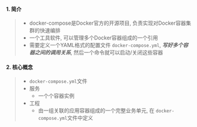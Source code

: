 #### 1. 简介

> - docker-compose是Docker官方的开源项目, 负责实现对Docker容器集群的快速编排
> - 一个工具软件, 可以管理多个Docker容器组成的一个引用
> - 需要定义一个YAML格式的配置文件 `docker-compose.yml`, ***写好多个容器之间的调用关系***, 然后一个命令就可以启动/关闭这些容器

#### 2. 核心概念

> - `docker-compose.yml`文件
> - 服务
>   - 一个个容器实例
> - 工程
>   - 由一组关联的应用容器组成的一个完整业务单元, 在 `docker-compose.yml`文件中定义
